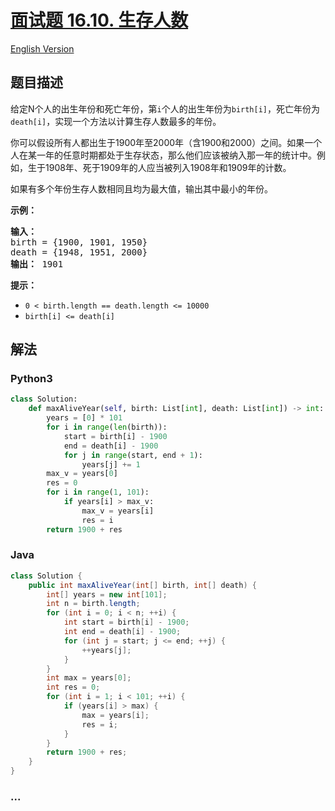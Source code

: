 # [面试题 16.10. 生存人数](https://leetcode-cn.com/problems/living-people-lcci)

[English Version](/lcci/16.10.Living%20People/README_EN.md)

## 题目描述

<!-- 这里写题目描述 -->
<p>给定N个人的出生年份和死亡年份，第<code>i</code>个人的出生年份为<code>birth[i]</code>，死亡年份为<code>death[i]</code>，实现一个方法以计算生存人数最多的年份。</p>
<p>你可以假设所有人都出生于1900年至2000年（含1900和2000）之间。如果一个人在某一年的任意时期都处于生存状态，那么他们应该被纳入那一年的统计中。例如，生于1908年、死于1909年的人应当被列入1908年和1909年的计数。</p>
<p>如果有多个年份生存人数相同且均为最大值，输出其中最小的年份。</p>
<p><strong>示例：</strong></p>
<pre><strong>输入：</strong>
birth = {1900, 1901, 1950}
death = {1948, 1951, 2000}
<strong>输出：</strong> 1901
</pre>
<p><strong>提示：</strong></p>
<ul>
<li><code>0 < birth.length == death.length <= 10000</code></li>
<li><code>birth[i] <= death[i]</code></li>
</ul>

## 解法

<!-- 这里可写通用的实现逻辑 -->

<!-- tabs:start -->

### **Python3**

<!-- 这里可写当前语言的特殊实现逻辑 -->

```python
class Solution:
    def maxAliveYear(self, birth: List[int], death: List[int]) -> int:
        years = [0] * 101
        for i in range(len(birth)):
            start = birth[i] - 1900
            end = death[i] - 1900
            for j in range(start, end + 1):
                years[j] += 1
        max_v = years[0]
        res = 0
        for i in range(1, 101):
            if years[i] > max_v:
                max_v = years[i]
                res = i
        return 1900 + res
```

### **Java**

<!-- 这里可写当前语言的特殊实现逻辑 -->

```java
class Solution {
    public int maxAliveYear(int[] birth, int[] death) {
        int[] years = new int[101];
        int n = birth.length;
        for (int i = 0; i < n; ++i) {
            int start = birth[i] - 1900;
            int end = death[i] - 1900;
            for (int j = start; j <= end; ++j) {
                ++years[j];
            }
        }
        int max = years[0];
        int res = 0;
        for (int i = 1; i < 101; ++i) {
            if (years[i] > max) {
                max = years[i];
                res = i;
            }
        }
        return 1900 + res;
    }
}
```

### **...**

```

```

<!-- tabs:end -->
